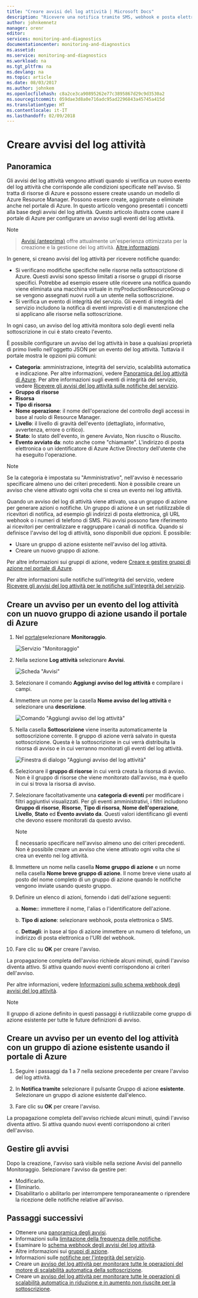 ```yaml
---
title: "Creare avvisi del log attività | Microsoft Docs"
description: "Ricevere una notifica tramite SMS, webhook e posta elettronica quando si verificano determinati eventi nel log attività."
author: johnkemnetz
manager: orenr
editor: 
services: monitoring-and-diagnostics
documentationcenter: monitoring-and-diagnostics
ms.assetid: 
ms.service: monitoring-and-diagnostics
ms.workload: na
ms.tgt_pltfrm: na
ms.devlang: na
ms.topic: article
ms.date: 08/03/2017
ms.author: johnkem
ms.openlocfilehash: c8a2ce3ca90895262e77c3895867d29c9d3530a2
ms.sourcegitcommit: 059dae3d8a0e716adc95ad2296843a45745a415d
ms.translationtype: HT
ms.contentlocale: it-IT
ms.lasthandoff: 02/09/2018
---
```

# <a name="create-activity-log-alerts"></a>Creare avvisi del log attività

## <a name="overview"></a>Panoramica
Gli avvisi del log attività vengono attivati quando si verifica un nuovo evento del log attività che corrisponde alle condizioni specificate nell'avviso. Si tratta di risorse di Azure e possono essere create usando un modello di Azure Resource Manager. Possono essere create, aggiornate o eliminate anche nel portale di Azure. In questo articolo vengono presentati i concetti alla base degli avvisi del log attività. Questo articolo illustra come usare il portale di Azure per configurare un avviso sugli eventi del log attività.

> [!NOTE]

>  [Avvisi (anteprima)](monitoring-overview-unified-alerts.md) offre attualmente un'esperienza ottimizzata per la creazione e la gestione dei log attività.  [Altre informazioni](monitoring-activity-log-alerts-new-experience.md).

In genere, si creano avvisi del log attività per ricevere notifiche quando:

* Si verificano modifiche specifiche nelle risorse nella sottoscrizione di Azure. Questi avvisi sono spesso limitati a risorse o gruppi di risorse specifici. Potrebbe ad esempio essere utile ricevere una notifica quando viene eliminata una macchina virtuale in myProductionResourceGroup o se vengono assegnati nuovi ruoli a un utente nella sottoscrizione.
* Si verifica un evento di integrità del servizio. Gli eventi di integrità del servizio includono la notifica di eventi imprevisti e di manutenzione che si applicano alle risorse nella sottoscrizione.

In ogni caso, un avviso del log attività monitora solo degli eventi nella sottoscrizione in cui è stato creato l'evento.

È possibile configurare un avviso del log attività in base a qualsiasi proprietà di primo livello nell'oggetto JSON per un evento del log attività. Tuttavia il portale mostra le opzioni più comuni:

- **Categoria**: amministrazione, integrità del servizio, scalabilità automatica e indicazione. Per altre informazioni, vedere [Panoramica del log attività di Azure](./monitoring-overview-activity-logs.md#categories-in-the-activity-log). Per altre informazioni sugli eventi di integrità del servizio, vedere [Ricevere gli avvisi del log attività sulle notifiche del servizio](./monitoring-activity-log-alerts-on-service-notifications.md).
- **Gruppo di risorse**
- **Risorsa**
- **Tipo di risorsa**
- **Nome operazione**: il nome dell'operazione del controllo degli accessi in base al ruolo di Resource Manager.
- **Livello**: il livello di gravità dell'evento (dettagliato, informativo, avvertenza, errore o critico).
- **Stato**: lo stato dell'evento, in genere Avviato, Non riuscito o Riuscito.
- **Evento avviato da**: noto anche come "chiamante". L'indirizzo di posta elettronica o un identificatore di Azure Active Directory dell'utente che ha eseguito l'operazione.

> [!NOTE]
> Se la categoria è impostata su "Amministrativo", nell'avviso è necessario specificare almeno uno dei criteri precedenti. Non è possibile creare un avviso che viene attivato ogni volta che si crea un evento nei log attività.

Quando un avviso del log di attività viene attivato, usa un gruppo di azione per generare azioni o notifiche. Un gruppo di azione è un set riutilizzabile di ricevitori di notifica, ad esempio gli indirizzi di posta elettronica, gli URL webhook o i numeri di telefono di SMS. Più avvisi possono fare riferimento ai ricevitori per centralizzare e raggruppare i canali di notifica. Quando si definisce l'avviso del log di attività, sono disponibili due opzioni. È possibile:

* Usare un gruppo di azione esistente nell'avviso del log attività.
* Creare un nuovo gruppo di azione.

Per altre informazioni sui gruppi di azione, vedere [Creare e gestire gruppi di azione nel portale di Azure](monitoring-action-groups.md).

Per altre informazioni sulle notifiche sull'integrità del servizio, vedere [Ricevere gli avvisi del log attività per le notifiche sull'integrità del servizio](monitoring-activity-log-alerts-on-service-notifications.md).

## <a name="create-an-alert-on-an-activity-log-event-with-a-new-action-group-by-using-the-azure-portal"></a>Creare un avviso per un evento del log attività con un nuovo gruppo di azione usando il portale di Azure
1. Nel [portale](https://portal.azure.com)selezionare **Monitoraggio**.

    ![Servizio "Monitoraggio"](./media/monitoring-activity-log-alerts/home-monitor.png)
2. Nella sezione **Log attività** selezionare **Avvisi**.

    ![Scheda "Avvisi"](./media/monitoring-activity-log-alerts/alerts-blades.png)
3. Selezionare il comando **Aggiungi avviso del log attività** e compilare i campi.

4. Immettere un nome per la casella **Nome avviso del log attività** e selezionare una **descrizione**.

    ![Comando "Aggiungi avviso del log attività"](./media/monitoring-activity-log-alerts/add-activity-log-alert.png)

5. Nella casella **Sottoscrizione** viene inserita automaticamente la sottoscrizione corrente. Il gruppo di azione verrà salvato in questa sottoscrizione. Questa è la sottoscrizione in cui verrà distribuita la risorsa di avviso e in cui verranno monitorati gli eventi del log attività.

    ![Finestra di dialogo "Aggiungi avviso del log attività"](./media/monitoring-activity-log-alerts/activity-log-alert-new-action-group.png)

6. Selezionare il **gruppo di risorse** in cui verrà creata la risorsa di avviso. Non è il gruppo di risorse che viene monitorato dall'avviso, ma è quello in cui si trova la risorsa di avviso.

7. Selezionare facoltativamente una **categoria di eventi** per modificare i filtri aggiuntivi visualizzati. Per gli eventi amministrativi, i filtri includono **Gruppo di risorse**, **Risorse**, **Tipo di risorsa**, **Nome dell'operazione**, **Livello**, **Stato** ed **Evento avviato da**. Questi valori identificano gli eventi che devono essere monitorati da questo avviso.

    >[!NOTE]
    >È necessario specificare nell'avviso almeno uno dei criteri precedenti. Non è possibile creare un avviso che viene attivato ogni volta che si crea un evento nei log attività.
    >
    >

8. Immettere un nome nella casella **Nome gruppo di azione** e un nome nella casella **Nome breve gruppo di azione**. Il nome breve viene usato al posto del nome completo di un gruppo di azione quando le notifiche vengono inviate usando questo gruppo.

9.  Definire un elenco di azioni, fornendo i dati dell'azione seguenti:

    a. **Nome:**: immettere il nome, l'alias o l'identificatore dell'azione.

    b. **Tipo di azione**: selezionare webhook, posta elettronica o SMS.

    c. **Dettagli**: in base al tipo di azione immettere un numero di telefono, un indirizzo di posta elettronica o l'URI del webhook.

10. Fare clic su **OK** per creare l'avviso.

La propagazione completa dell'avviso richiede alcuni minuti, quindi l'avviso diventa attivo. Si attiva quando nuovi eventi corrispondono ai criteri dell'avviso.

Per altre informazioni, vedere [Informazioni sullo schema webhook degli avvisi del log attività](monitoring-activity-log-alerts-webhook.md).

>[!NOTE]
>Il gruppo di azione definito in questi passaggi è riutilizzabile come gruppo di azione esistente per tutte le future definizioni di avviso.
>
>

## <a name="create-an-alert-on-an-activity-log-event-for-an-existing-action-group-by-using-the-azure-portal"></a>Creare un avviso per un evento del log attività con un gruppo di azione esistente usando il portale di Azure
1. Seguire i passaggi da 1 a 7 nella sezione precedente per creare l'avviso del log attività.

2. In **Notifica tramite** selezionare il pulsante Gruppo di azione **esistente**. Selezionare un gruppo di azione esistente dall'elenco.

3. Fare clic su **OK** per creare l'avviso.

La propagazione completa dell'avviso richiede alcuni minuti, quindi l'avviso diventa attivo. Si attiva quando nuovi eventi corrispondono ai criteri dell'avviso.

## <a name="manage-your-alerts"></a>Gestire gli avvisi

Dopo la creazione, l'avviso sarà visibile nella sezione Avvisi del pannello Monitoraggio. Selezionare l'avviso da gestire per:

* Modificarlo.
* Eliminarlo.
* Disabilitarlo o abilitarlo per interrompere temporaneamente o riprendere la ricezione delle notifiche relative all'avviso.

## <a name="next-steps"></a>Passaggi successivi
- Ottenere una [panoramica degli avvisi](monitoring-overview-alerts.md).
- Informazioni sulla [limitazione della frequenza delle notifiche](monitoring-alerts-rate-limiting.md).
- Esaminare lo [schema webhook degli avvisi del log attività](monitoring-activity-log-alerts-webhook.md).
- Altre informazioni sui [gruppi di azione](monitoring-action-groups.md).  
- Informazioni sulle [notifiche per l'integrità del servizio](monitoring-service-notifications.md).
- Creare un [avviso del log attività per monitorare tutte le operazioni del motore di scalabilità automatica della sottoscrizione](https://github.com/Azure/azure-quickstart-templates/tree/master/monitor-autoscale-alert).
- Creare un [avviso del log attività per monitorare tutte le operazioni di scalabilità automatica in riduzione e in aumento non riuscite per la sottoscrizione](https://github.com/Azure/azure-quickstart-templates/tree/master/monitor-autoscale-failed-alert).
